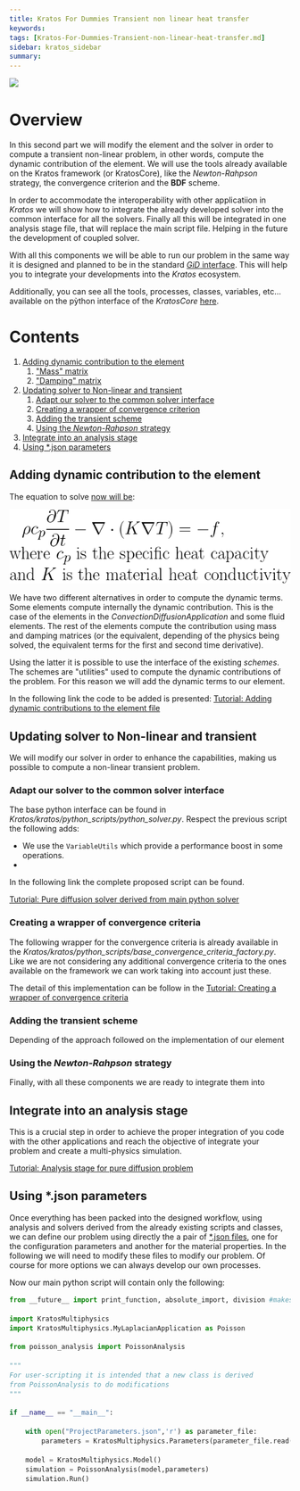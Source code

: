 ```yaml
---
title: Kratos For Dummies Transient non linear heat transfer
keywords: 
tags: [Kratos-For-Dummies-Transient-non-linear-heat-transfer.md]
sidebar: kratos_sidebar
summary: 
---
```


![](https://i.gifer.com/3jnq.gif)

# Overview

In this second part we will modify the element and the solver in order to compute a transient non-linear problem, in other words, compute the dynamic contribution of the element. We will use the tools already available on the Kratos framework (or KratosCore), like the *Newton-Rahpson* strategy, the convergence criterion and the **BDF** scheme. 

In order to accommodate the interoperability with other applicatiion in *Kratos* we will show how to integrate the already developed solver into the common interface for all the solvers. Finally all this will be integrated in one analysis stage file, that will replace the main script file. Helping in the future the development of coupled solver.

With all this components we will be able to run our problem in the same way it is designed and planned to be in the standard [*GiD* interface](https://github.com/KratosMultiphysics/GiDInterface). This will help you to integrate your developments into the *Kratos* ecosystem.

Additionally, you can see all the tools, processes, classes, variables, etc... available on the pỳthon interface of the *KratosCore* [here](https://github.com/KratosMultiphysics/Kratos/wiki/Kratos-classes-accesible-via-python).

# Contents

1. [Adding dynamic contribution to the element][dummiesnl1_1]
    1. ["Mass" matrix][dummiesnl1_1a]
    2. ["Damping" matrix][dummiesnl1_1b]
2. [Updating solver to Non-linear and transient][dummiesnl1_2]
    1. [Adapt our solver to the common solver interface][dummiesnl1_20]
    2. [Creating a wrapper of convergence criterion][dummiesnl1_2a]
    3. [Adding the transient scheme][dummiesnl1_2b]
    4. [Using the *Newton-Rahpson* strategy][dummiesnl1_2c]
3. [Integrate into an analysis stage][dummiesnl1_3]
4. [Using *.json parameters][dummiesnl1_4]

[dummiesnl1_1]: #adding-dynamic-contribution-to-the-element
[dummiesnl1_1a]: #adding-dynamic-contribution-to-the-element
[dummiesnl1_1b]: #adding-dynamic-contribution-to-the-element
[dummiesnl1_2]: #updating-solver-to-non-linear-and-transient
[dummiesnl1_20]: #adapt-our-solver-to-the-common-solver-interface
[dummiesnl1_2a]: #creating-a-wrapper-of-convergence-criterion
[dummiesnl1_2b]: #adding-the-transient-scheme
[dummiesnl1_2c]: #using-the-newton-rahpson-strategy
[dummiesnl1_3]: #integrate-into-an-analysis-stage
[dummiesnl1_4]: #using-json-parameters

## Adding dynamic contribution to the element

The equation to solve [now will be](https://en.wikipedia.org/wiki/Heat_equation):

![](https://raw.githubusercontent.com/KratosMultiphysics/Documentation/master/Wiki_files/Kratos-For-Dummies/dynamic_equation.png)

We have two different alternatives in order to compute the dynamic terms. Some elements compute internally the dynamic contribution. This is the case of the elements in the *ConvectionDiffusionApplication* and some fluid elements. The rest of the elements compute the contribution using mass and damping matrices (or the equivalent, depending of the physics being solved, the equivalent terms for the first and second time derivative). 

Using the latter it is possible to use the interface of the existing *schemes*. The schemes are "utilities" used to compute the dynamic contributions of the problem. For this reason we will add the dynamic terms to our element.

In the following link the code to be added is presented:
[Tutorial: Adding dynamic contributions to the element file](https://github.com/KratosMultiphysics/Kratos/wiki/Tutorial:-Adding-dynamic-contributions-to-the-element-file)

## Updating solver to Non-linear and transient

We will modify our solver in order to enhance the capabilities, making us possible to compute a non-linear transient problem.

### Adapt our solver to the common solver interface

The base python interface can be found in *Kratos/kratos/python_scripts/python_solver.py*. Respect the previous script the following adds:

* We use the `VariableUtils` which provide a performance boost in some operations.
* 


In the following link the complete proposed script can be found.

[Tutorial: Pure diffusion solver derived from main python solver](https://github.com/KratosMultiphysics/Kratos/wiki/Tutorial:-Pure-diffusion-solver-derived-from-main-python-solver)

### Creating a wrapper of convergence criteria

The following wrapper for the convergence criteria is already available in the *Kratos/kratos/python_scripts/base_convergence_criteria_factory.py*. Like we are not considering any additional convergence criteria to the ones available on the framework we can work taking into account just these.

The detail of this implementation can be follow in the [Tutorial: Creating a wrapper of convergence criteria](https://github.com/KratosMultiphysics/Kratos/wiki/Tutorial:-Creating-a-wrapper-of-convergence-criteria)

### Adding the transient scheme

Depending of the approach followed on the implementation of our element

### Using the *Newton-Rahpson* strategy

Finally, with all these components we are ready to integrate them into 

## Integrate into an analysis stage

This is a crucial step in order to achieve the proper integration of you code with the other applications and reach the objective of integrate your problem and create a multi-physics simulation.

[Tutorial: Analysis stage for pure diffusion problem](https://github.com/KratosMultiphysics/Kratos/wiki/Tutorial:-Analysis-stage-for-pure-diffusion-problem)

## Using *.json parameters

Once everything has been packed into the designed workflow, using analysis and solvers derived from the already existing scripts and classes, we can define our problem using directly the a pair of [*.json files](https://es.wikipedia.org/wiki/JSON), one for the configuration parameters and another for the material properties. In the following we will need to modify these files to modify our problem. Of course for more options we can always develop our own processes.

Now our main python script will contain only the following:

~~~py
from __future__ import print_function, absolute_import, division #makes KratosMultiphysics backward compatible with python 2.6 and 2.7

import KratosMultiphysics
import KratosMultiphysics.MyLaplacianApplication as Poisson

from poisson_analysis import PoissonAnalysis

"""
For user-scripting it is intended that a new class is derived
from PoissonAnalysis to do modifications
"""

if __name__ == "__main__":

    with open("ProjectParameters.json",'r') as parameter_file:
        parameters = KratosMultiphysics.Parameters(parameter_file.read())

    model = KratosMultiphysics.Model()
    simulation = PoissonAnalysis(model,parameters)
    simulation.Run()
~~~

